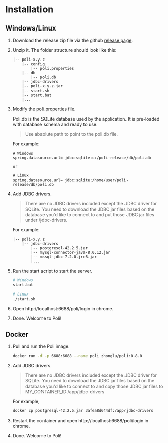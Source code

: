 
# Installation

## Windows/Linux

1. Download the release zip file via the github [release page](https://github.com/shzlw/poli/releases).
2. Unzip it. The folder structure should look like this:

    ```
    |-- poli-x.y.z
        |-- config
            |-- poli.properties
        |-- db
            |-- poli.db
        |-- jdbc-drivers
        |-- poli-x.y.z.jar
        |-- start.sh
        |-- start.bat
        |...
    ```

3. Modify the poli.properties file.

    Poli.db is the SQLite database used by the application. It is pre-loaded with database schema and ready to use.

    > Use absolute path to point to the poli.db file.

    For example:
    ```
    # Windows
    spring.datasource.url= jdbc:sqlite:c:/poli-release/db/poli.db

    or

    # Linux
    spring.datasource.url= jdbc:sqlite:/home/user/poli-release/db/poli.db
    ```

4. Add JDBC drivers.

    > There are no JDBC drivers included except the JDBC driver for SQLite. You need to download the JDBC jar files based on the database you'd like to connect to and put those JDBC jar files under /jdbc-drivers. 

    For example:
    ```
    |-- poli-x.y.z
        |-- jdbc-drivers
            |-- postgresql-42.2.5.jar
            |-- mysql-connector-java-8.0.12.jar
            |-- mssql-jdbc-7.2.0.jre8.jar
            |...
    ```

5. Run the start script to start the server.

    ```bash
    # Windows
    start.bat

    # Linux
    ./start.sh
    ```

6. Open http://localhost:6688/poli/login in chrome.
7. Done. Welcome to Poli!

## Docker

1. Pull and run the Poli image.

    ```bash
    docker run -d -p 6688:6688 --name poli zhonglu/poli:0.8.0
    ```
2. Add JDBC drivers.

    > There are no JDBC drivers included except the JDBC driver for SQLite. You need to download the JDBC jar files based on the database you'd like to connect to and copy those JDBC jar files to MY_CONTAINER_ID:/app/jdbc-drivers

    For example,

    ```sh
    docker cp postgresql-42.2.5.jar 3afea8d644df:/app/jdbc-drivers
    ```

3. Restart the container and open http://localhost:6688/poli/login in chrome.
4. Done. Welcome to Poli!

